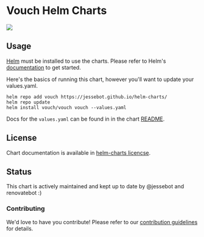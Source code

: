 # Vouch Helm Charts
<a href="https://github.com/jessebot/vouch-helm-chart/releases"><img src="https://img.shields.io/github/v/release/jessebot/vouch-helm-chart?style=plastic&labelColor=blue&color=green&logo=GitHub&logoColor=white"></a>

## Usage

[Helm](https://helm.sh) must be installed to use the charts. Please refer to Helm's [documentation](https://helm.sh/docs/) to get started.

Here's the basics of running this chart, however you'll want to update your values.yaml.

```console
helm repo add vouch https://jessebot.github.io/helm-charts/
helm repo update
helm install vouch/vouch vouch --values.yaml
```

Docs for the `values.yaml` can be found in in the chart [README](./charts/vouch/README.md).

## License
Chart documentation is available in [helm-charts licencse](./LICENSE).

## Status
This chart is actively maintained and kept up to date by @jessebot and renovatebot :)

### Contributing
We'd love to have you contribute! Please refer to our [contribution guidelines](./CONTRIBUTING.md) for details.
